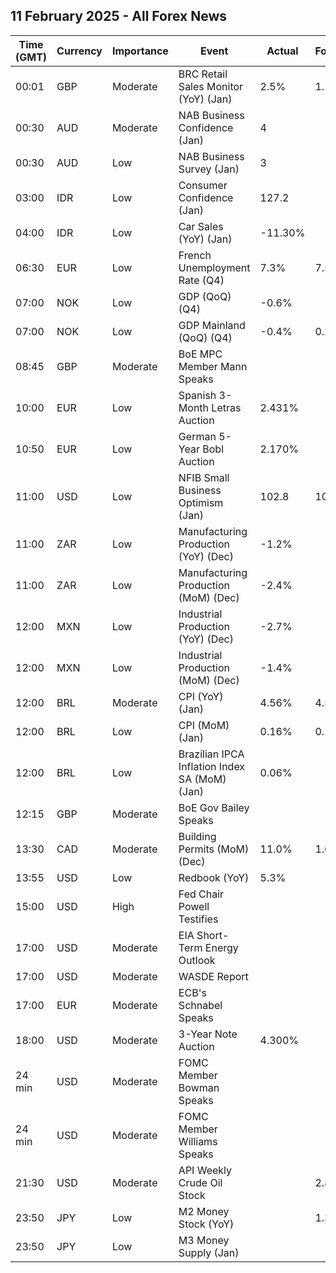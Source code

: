 ## 11 February 2025 - All Forex News

| Time (GMT) | Currency | Importance | Event | Actual | Forecast | Previous |
|------|----------|------------|-------|--------|----------|----------|
| 00:01 | GBP | Moderate | BRC Retail Sales Monitor (YoY) (Jan) | 2.5% | 1.1% | 3.1% |
| 00:30 | AUD | Moderate | NAB Business Confidence (Jan) | 4 |  | -2 |
| 00:30 | AUD | Low | NAB Business Survey (Jan) | 3 |  | 6 |
| 03:00 | IDR | Low | Consumer Confidence (Jan) | 127.2 |  | 127.7 |
| 04:00 | IDR | Low | Car Sales (YoY) (Jan) | -11.30% |  | -6.40% |
| 06:30 | EUR | Low | French Unemployment Rate (Q4) | 7.3% | 7.5% | 7.4% |
| 07:00 | NOK | Low | GDP (QoQ) (Q4) | -0.6% |  | -1.6% |
| 07:00 | NOK | Low | GDP Mainland (QoQ) (Q4) | -0.4% | 0.2% | 0.5% |
| 08:45 | GBP | Moderate | BoE MPC Member Mann Speaks |  |  |  |
| 10:00 | EUR | Low | Spanish 3-Month Letras Auction | 2.431% |  | 2.493% |
| 10:50 | EUR | Low | German 5-Year Bobl Auction | 2.170% |  | 2.420% |
| 11:00 | USD | Low | NFIB Small Business Optimism (Jan) | 102.8 | 104.6 | 105.1 |
| 11:00 | ZAR | Low | Manufacturing Production (YoY) (Dec) | -1.2% |  | -1.9% |
| 11:00 | ZAR | Low | Manufacturing Production (MoM) (Dec) | -2.4% |  | -1.3% |
| 12:00 | MXN | Low | Industrial Production (YoY) (Dec) | -2.7% |  | -1.4% |
| 12:00 | MXN | Low | Industrial Production (MoM) (Dec) | -1.4% |  | 0.0% |
| 12:00 | BRL | Moderate | CPI (YoY) (Jan) | 4.56% | 4.57% | 4.83% |
| 12:00 | BRL | Low | CPI (MoM) (Jan) | 0.16% | 0.14% | 0.52% |
| 12:00 | BRL | Low | Brazilian IPCA Inflation Index SA (MoM) (Jan) | 0.06% |  | 0.44% |
| 12:15 | GBP | Moderate | BoE Gov Bailey Speaks |  |  |  |
| 13:30 | CAD | Moderate | Building Permits (MoM) (Dec) | 11.0% | 1.6% | -5.6% |
| 13:55 | USD | Low | Redbook (YoY) | 5.3% |  | 5.7% |
| 15:00 | USD | High | Fed Chair Powell Testifies |  |  |  |
| 17:00 | USD | Moderate | EIA Short-Term Energy Outlook |  |  |  |
| 17:00 | USD | Moderate | WASDE Report |  |  |  |
| 17:00 | EUR | Moderate | ECB's Schnabel Speaks |  |  |  |
| 18:00 | USD | Moderate | 3-Year Note Auction | 4.300% |  | 4.332% |
| 24 min | USD | Moderate | FOMC Member Bowman Speaks |  |  |  |
| 24 min | USD | Moderate | FOMC Member Williams Speaks |  |  |  |
| 21:30 | USD | Moderate | API Weekly Crude Oil Stock |  | 2.800M | 5.025M |
| 23:50 | JPY | Low | M2 Money Stock (YoY) |  | 1.3% | 1.3% |
| 23:50 | JPY | Low | M3 Money Supply (Jan) |  |  | 2,199.3B |
